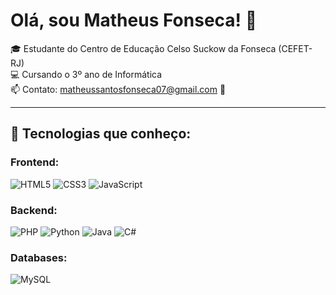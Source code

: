# Olá, sou Matheus Fonseca! 👋
🎓 Estudante do Centro de Educação Celso Suckow da Fonseca (CEFET-RJ)  
💻 Cursando o 3º ano de Informática  
📫 Contato: matheussantosfonseca07@gmail.com  👋

---

## 🚀 Tecnologias que conheço:

### Frontend:

![HTML5](https://img.shields.io/badge/HTML5-E34F26?style=flat&logo=html5&logoColor=white)
![CSS3](https://img.shields.io/badge/CSS3-1572B6?style=flat&logo=css3&logoColor=white)
![JavaScript](https://img.shields.io/badge/JavaScript-F7DF1E?style=flat&logo=javascript&logoColor=black)

### Backend:

![PHP](https://img.shields.io/badge/PHP-777BB4?style=flat&logo=php&logoColor=white)
![Python](https://img.shields.io/badge/Python-3776AB?style=flat&logo=python&logoColor=white)
![Java](https://img.shields.io/badge/Java-007396?style=flat&logo=java&logoColor=white)
![C#](https://img.shields.io/badge/C%23-239120?style=flat&logo=c-sharp&logoColor=white)

### Databases:

![MySQL](https://img.shields.io/badge/MySQL-4479A1?style=flat&logo=mysql&logoColor=white)
